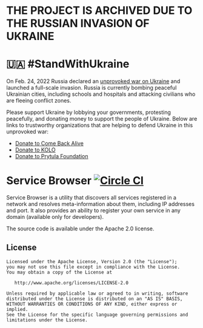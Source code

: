 # THE PROJECT IS ARCHIVED DUE TO THE RUSSIAN INVASION OF UKRAINE

# 🇺🇦 #StandWithUkraine
On Feb. 24, 2022 Russia declared an [unprovoked war on Ukraine](https://war.ukraine.ua/russia-war-crimes/) and launched a full-scale invasion. Russia is currently bombing peaceful Ukrainian cities, including schools and hospitals and attacking civilians who are fleeing conflict zones.

Please support Ukraine by lobbying your governments, protesting peacefully, and donating money to support the people of Ukraine. Below are links to trustworthy organizations that are helping to defend Ukraine in this unprovoked war:

* [Donate to Come Back Alive](https://www.comebackalive.in.ua/donate)
* [Donate to KOLO](https://koloua.com/en/)
* [Donate to Prytula Foundation](https://prytulafoundation.org/en)

# Service Browser [![Circle CI](https://circleci.com/gh/andriydruk/BonjourBrowser.svg?style=shield&circle-token=8df2706f8f9aaa62b617722a3d90561781aa4c68)](https://circleci.com/gh/andriydruk/BonjourBrowser)

Service Browser is a utility that discovers all services registered in a network and resolves meta-information about them, including IP addresses and port. 
It also provides an ability to register your own service in any domain (available only for developers).

The source code is available under the Apache 2.0 license.

License
-------

    Licensed under the Apache License, Version 2.0 (the "License");
    you may not use this file except in compliance with the License.
    You may obtain a copy of the License at

       http://www.apache.org/licenses/LICENSE-2.0

    Unless required by applicable law or agreed to in writing, software
    distributed under the License is distributed on an "AS IS" BASIS,
    WITHOUT WARRANTIES OR CONDITIONS OF ANY KIND, either express or implied.
    See the License for the specific language governing permissions and
    limitations under the License.
